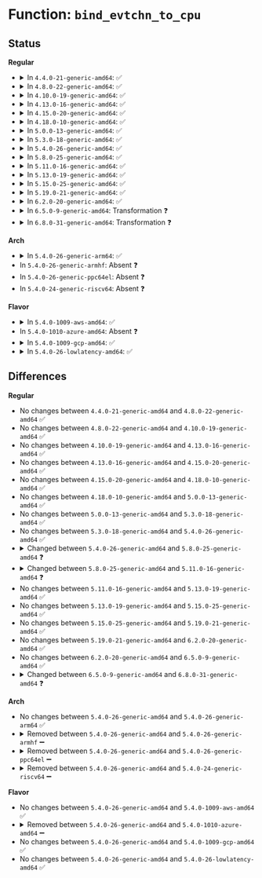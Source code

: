 # Function: <code>bind_evtchn_to_cpu</code>

## Status
<b>Regular</b>
<ul>
<li>
<details>
<summary>In <code>4.4.0-21-generic-amd64</code>: ✅</summary>

```c
void bind_evtchn_to_cpu(unsigned int chn, unsigned int cpu)
```

```json
{
  "name": "bind_evtchn_to_cpu",
  "collision_type": "Unique Static",
  "inline_type": "No",
  "funcs": [
    {
      "addr": 18446744071583858688,
      "name": "bind_evtchn_to_cpu",
      "external": false,
      "loc": "drivers/xen/events/events_base.c:333",
      "file": "drivers/xen/events/events_base.c",
      "inline": "seen, unknown",
      "caller_inline": [],
      "caller_func": [
        "drivers/xen/events/events_base.c:set_affinity_irq",
        "drivers/xen/events/events_base.c:__startup_pirq",
        "drivers/xen/events/events_base.c:bind_evtchn_to_irq",
        "drivers/xen/events/events_base.c:bind_virq_to_irq",
        "drivers/xen/events/events_base.c:bind_ipi_to_irqhandler",
        "drivers/xen/events/events_base.c:rebind_evtchn_irq",
        "drivers/xen/events/events_base.c:xen_irq_resume",
        "drivers/xen/events/events_base.c:xen_irq_resume"
      ]
    }
  ],
  "symbols": [
    {
      "addr": 18446744071583858688,
      "name": "bind_evtchn_to_cpu",
      "section": ".text",
      "bind": "STB_LOCAL",
      "size": 175
    }
  ]
}
```
</details>
</li>
<li>
<details>
<summary>In <code>4.8.0-22-generic-amd64</code>: ✅</summary>

```c
void bind_evtchn_to_cpu(unsigned int chn, unsigned int cpu)
```

```json
{
  "name": "bind_evtchn_to_cpu",
  "collision_type": "Unique Static",
  "inline_type": "No",
  "funcs": [
    {
      "addr": 18446744071584189056,
      "name": "bind_evtchn_to_cpu",
      "external": false,
      "loc": "drivers/xen/events/events_base.c:333",
      "file": "drivers/xen/events/events_base.c",
      "inline": "seen, unknown",
      "caller_inline": [],
      "caller_func": [
        "drivers/xen/events/events_base.c:xen_irq_resume",
        "drivers/xen/events/events_base.c:xen_irq_resume",
        "drivers/xen/events/events_base.c:set_affinity_irq",
        "drivers/xen/events/events_base.c:rebind_evtchn_irq",
        "drivers/xen/events/events_base.c:bind_ipi_to_irqhandler",
        "drivers/xen/events/events_base.c:bind_virq_to_irq",
        "drivers/xen/events/events_base.c:bind_evtchn_to_irq",
        "drivers/xen/events/events_base.c:__startup_pirq"
      ]
    }
  ],
  "symbols": [
    {
      "addr": 18446744071584189056,
      "name": "bind_evtchn_to_cpu",
      "section": ".text",
      "bind": "STB_LOCAL",
      "size": 197
    }
  ]
}
```
</details>
</li>
<li>
<details>
<summary>In <code>4.10.0-19-generic-amd64</code>: ✅</summary>

```c
void bind_evtchn_to_cpu(unsigned int chn, unsigned int cpu)
```

```json
{
  "name": "bind_evtchn_to_cpu",
  "collision_type": "Unique Static",
  "inline_type": "No",
  "funcs": [
    {
      "addr": 18446744071584370560,
      "name": "bind_evtchn_to_cpu",
      "external": false,
      "loc": "drivers/xen/events/events_base.c:332",
      "file": "drivers/xen/events/events_base.c",
      "inline": "seen, unknown",
      "caller_inline": [],
      "caller_func": [
        "drivers/xen/events/events_base.c:xen_irq_resume",
        "drivers/xen/events/events_base.c:xen_irq_resume",
        "drivers/xen/events/events_base.c:set_affinity_irq",
        "drivers/xen/events/events_base.c:rebind_evtchn_irq",
        "drivers/xen/events/events_base.c:bind_ipi_to_irqhandler",
        "drivers/xen/events/events_base.c:bind_virq_to_irq",
        "drivers/xen/events/events_base.c:bind_evtchn_to_irq",
        "drivers/xen/events/events_base.c:__startup_pirq"
      ]
    }
  ],
  "symbols": [
    {
      "addr": 18446744071584370560,
      "name": "bind_evtchn_to_cpu",
      "section": ".text",
      "bind": "STB_LOCAL",
      "size": 179
    }
  ]
}
```
</details>
</li>
<li>
<details>
<summary>In <code>4.13.0-16-generic-amd64</code>: ✅</summary>

```c
void bind_evtchn_to_cpu(unsigned int chn, unsigned int cpu)
```

```json
{
  "name": "bind_evtchn_to_cpu",
  "collision_type": "Unique Static",
  "inline_type": "No",
  "funcs": [
    {
      "addr": 18446744071584452064,
      "name": "bind_evtchn_to_cpu",
      "external": false,
      "loc": "drivers/xen/events/events_base.c:332",
      "file": "drivers/xen/events/events_base.c",
      "inline": "seen, unknown",
      "caller_inline": [],
      "caller_func": [
        "drivers/xen/events/events_base.c:xen_irq_resume",
        "drivers/xen/events/events_base.c:xen_irq_resume",
        "drivers/xen/events/events_base.c:xen_rebind_evtchn_to_cpu",
        "drivers/xen/events/events_base.c:rebind_evtchn_irq",
        "drivers/xen/events/events_base.c:bind_ipi_to_irqhandler",
        "drivers/xen/events/events_base.c:bind_virq_to_irq",
        "drivers/xen/events/events_base.c:bind_evtchn_to_irq",
        "drivers/xen/events/events_base.c:__startup_pirq"
      ]
    }
  ],
  "symbols": [
    {
      "addr": 18446744071584452064,
      "name": "bind_evtchn_to_cpu",
      "section": ".text",
      "bind": "STB_LOCAL",
      "size": 171
    }
  ]
}
```
</details>
</li>
<li>
<details>
<summary>In <code>4.15.0-20-generic-amd64</code>: ✅</summary>

```c
void bind_evtchn_to_cpu(unsigned int chn, unsigned int cpu)
```

```json
{
  "name": "bind_evtchn_to_cpu",
  "collision_type": "Unique Static",
  "inline_type": "No",
  "funcs": [
    {
      "addr": 18446744071584862624,
      "name": "bind_evtchn_to_cpu",
      "external": false,
      "loc": "drivers/xen/events/events_base.c:332",
      "file": "drivers/xen/events/events_base.c",
      "inline": "seen, unknown",
      "caller_inline": [],
      "caller_func": [
        "drivers/xen/events/events_base.c:xen_irq_resume",
        "drivers/xen/events/events_base.c:xen_irq_resume",
        "drivers/xen/events/events_base.c:xen_rebind_evtchn_to_cpu",
        "drivers/xen/events/events_base.c:rebind_evtchn_irq",
        "drivers/xen/events/events_base.c:bind_ipi_to_irqhandler",
        "drivers/xen/events/events_base.c:bind_virq_to_irq",
        "drivers/xen/events/events_base.c:bind_evtchn_to_irq",
        "drivers/xen/events/events_base.c:__startup_pirq"
      ]
    }
  ],
  "symbols": [
    {
      "addr": 18446744071584862624,
      "name": "bind_evtchn_to_cpu",
      "section": ".text",
      "bind": "STB_LOCAL",
      "size": 177
    }
  ]
}
```
</details>
</li>
<li>
<details>
<summary>In <code>4.18.0-10-generic-amd64</code>: ✅</summary>

```c
void bind_evtchn_to_cpu(unsigned int chn, unsigned int cpu)
```

```json
{
  "name": "bind_evtchn_to_cpu",
  "collision_type": "Unique Static",
  "inline_type": "No",
  "funcs": [
    {
      "addr": 18446744071585093712,
      "name": "bind_evtchn_to_cpu",
      "external": false,
      "loc": "drivers/xen/events/events_base.c:332",
      "file": "drivers/xen/events/events_base.c",
      "inline": "seen, unknown",
      "caller_inline": [],
      "caller_func": [
        "drivers/xen/events/events_base.c:xen_irq_resume",
        "drivers/xen/events/events_base.c:xen_irq_resume",
        "drivers/xen/events/events_base.c:xen_rebind_evtchn_to_cpu",
        "drivers/xen/events/events_base.c:rebind_evtchn_irq",
        "drivers/xen/events/events_base.c:bind_ipi_to_irqhandler",
        "drivers/xen/events/events_base.c:bind_virq_to_irq",
        "drivers/xen/events/events_base.c:bind_evtchn_to_irq",
        "drivers/xen/events/events_base.c:__startup_pirq"
      ]
    }
  ],
  "symbols": [
    {
      "addr": 18446744071585093712,
      "name": "bind_evtchn_to_cpu",
      "section": ".text",
      "bind": "STB_LOCAL",
      "size": 189
    }
  ]
}
```
</details>
</li>
<li>
<details>
<summary>In <code>5.0.0-13-generic-amd64</code>: ✅</summary>

```c
void bind_evtchn_to_cpu(unsigned int chn, unsigned int cpu)
```

```json
{
  "name": "bind_evtchn_to_cpu",
  "collision_type": "Unique Static",
  "inline_type": "No",
  "funcs": [
    {
      "addr": 18446744071585204512,
      "name": "bind_evtchn_to_cpu",
      "external": false,
      "loc": "drivers/xen/events/events_base.c:332",
      "file": "drivers/xen/events/events_base.c",
      "inline": "seen, unknown",
      "caller_inline": [],
      "caller_func": [
        "drivers/xen/events/events_base.c:xen_irq_resume",
        "drivers/xen/events/events_base.c:xen_irq_resume",
        "drivers/xen/events/events_base.c:xen_rebind_evtchn_to_cpu",
        "drivers/xen/events/events_base.c:rebind_evtchn_irq",
        "drivers/xen/events/events_base.c:bind_ipi_to_irqhandler",
        "drivers/xen/events/events_base.c:bind_virq_to_irq",
        "drivers/xen/events/events_base.c:bind_evtchn_to_irq",
        "drivers/xen/events/events_base.c:__startup_pirq"
      ]
    }
  ],
  "symbols": [
    {
      "addr": 18446744071585204512,
      "name": "bind_evtchn_to_cpu",
      "section": ".text",
      "bind": "STB_LOCAL",
      "size": 179
    }
  ]
}
```
</details>
</li>
<li>
<details>
<summary>In <code>5.3.0-18-generic-amd64</code>: ✅</summary>

```c
void bind_evtchn_to_cpu(unsigned int chn, unsigned int cpu)
```

```json
{
  "name": "bind_evtchn_to_cpu",
  "collision_type": "Unique Static",
  "inline_type": "No",
  "funcs": [
    {
      "addr": 18446744071585416864,
      "name": "bind_evtchn_to_cpu",
      "external": false,
      "loc": "drivers/xen/events/events_base.c:333",
      "file": "drivers/xen/events/events_base.c",
      "inline": "seen, unknown",
      "caller_inline": [],
      "caller_func": [
        "drivers/xen/events/events_base.c:xen_irq_resume",
        "drivers/xen/events/events_base.c:xen_irq_resume",
        "drivers/xen/events/events_base.c:set_affinity_irq",
        "drivers/xen/events/events_base.c:rebind_evtchn_irq",
        "drivers/xen/events/events_base.c:bind_ipi_to_irqhandler",
        "drivers/xen/events/events_base.c:bind_virq_to_irq",
        "drivers/xen/events/events_base.c:bind_evtchn_to_irq",
        "drivers/xen/events/events_base.c:__startup_pirq"
      ]
    }
  ],
  "symbols": [
    {
      "addr": 18446744071585416864,
      "name": "bind_evtchn_to_cpu",
      "section": ".text",
      "bind": "STB_LOCAL",
      "size": 178
    }
  ]
}
```
</details>
</li>
<li>
<details>
<summary>In <code>5.4.0-26-generic-amd64</code>: ✅</summary>

```c
void bind_evtchn_to_cpu(unsigned int chn, unsigned int cpu)
```

```json
{
  "name": "bind_evtchn_to_cpu",
  "collision_type": "Unique Static",
  "inline_type": "No",
  "funcs": [
    {
      "addr": 18446744071585557584,
      "name": "bind_evtchn_to_cpu",
      "external": false,
      "loc": "drivers/xen/events/events_base.c:333",
      "file": "drivers/xen/events/events_base.c",
      "inline": "seen, unknown",
      "caller_inline": [],
      "caller_func": [
        "drivers/xen/events/events_base.c:xen_irq_resume",
        "drivers/xen/events/events_base.c:xen_irq_resume",
        "drivers/xen/events/events_base.c:set_affinity_irq",
        "drivers/xen/events/events_base.c:rebind_evtchn_irq",
        "drivers/xen/events/events_base.c:bind_ipi_to_irqhandler",
        "drivers/xen/events/events_base.c:bind_virq_to_irq",
        "drivers/xen/events/events_base.c:bind_evtchn_to_irq",
        "drivers/xen/events/events_base.c:__startup_pirq"
      ]
    }
  ],
  "symbols": [
    {
      "addr": 18446744071585557584,
      "name": "bind_evtchn_to_cpu",
      "section": ".text",
      "bind": "STB_LOCAL",
      "size": 178
    }
  ]
}
```
</details>
</li>
<li>
<details>
<summary>In <code>5.8.0-25-generic-amd64</code>: ✅</summary>

```c
void bind_evtchn_to_cpu(evtchn_port_t evtchn, unsigned int cpu)
```

```json
{
  "name": "bind_evtchn_to_cpu",
  "collision_type": "Unique Static",
  "inline_type": "No",
  "funcs": [
    {
      "addr": 18446744071586277088,
      "name": "bind_evtchn_to_cpu",
      "external": false,
      "loc": "drivers/xen/events/events_base.c:347",
      "file": "drivers/xen/events/events_base.c",
      "inline": "seen, unknown",
      "caller_inline": [],
      "caller_func": [
        "drivers/xen/events/events_base.c:restore_cpu_ipis",
        "drivers/xen/events/events_base.c:restore_cpu_virqs",
        "drivers/xen/events/events_base.c:set_affinity_irq",
        "drivers/xen/events/events_base.c:rebind_evtchn_irq",
        "drivers/xen/events/events_base.c:bind_virq_to_irq",
        "drivers/xen/events/events_base.c:bind_ipi_to_irq",
        "drivers/xen/events/events_base.c:bind_evtchn_to_irq",
        "drivers/xen/events/events_base.c:__startup_pirq"
      ]
    }
  ],
  "symbols": [
    {
      "addr": 18446744071586277088,
      "name": "bind_evtchn_to_cpu",
      "section": ".text",
      "bind": "STB_LOCAL",
      "size": 216
    }
  ]
}
```
</details>
</li>
<li>
<details>
<summary>In <code>5.11.0-16-generic-amd64</code>: ✅</summary>

```c
void bind_evtchn_to_cpu(evtchn_port_t evtchn, unsigned int cpu, bool force_affinity)
```

```json
{
  "name": "bind_evtchn_to_cpu",
  "collision_type": "Unique Static",
  "inline_type": "No",
  "funcs": [
    {
      "addr": 18446744071586398144,
      "name": "bind_evtchn_to_cpu",
      "external": false,
      "loc": "drivers/xen/events/events_base.c:505",
      "file": "drivers/xen/events/events_base.c",
      "inline": "seen, unknown",
      "caller_inline": [],
      "caller_func": [
        "drivers/xen/events/events_base.c:restore_cpu_ipis",
        "drivers/xen/events/events_base.c:restore_cpu_virqs",
        "drivers/xen/events/events_base.c:set_affinity_irq",
        "drivers/xen/events/events_base.c:rebind_evtchn_irq",
        "drivers/xen/events/events_base.c:bind_virq_to_irq",
        "drivers/xen/events/events_base.c:bind_ipi_to_irq",
        "drivers/xen/events/events_base.c:bind_evtchn_to_irq_chip",
        "drivers/xen/events/events_base.c:__startup_pirq"
      ]
    }
  ],
  "symbols": [
    {
      "addr": 18446744071586398144,
      "name": "bind_evtchn_to_cpu",
      "section": ".text",
      "bind": "STB_LOCAL",
      "size": 301
    }
  ]
}
```
</details>
</li>
<li>
<details>
<summary>In <code>5.13.0-19-generic-amd64</code>: ✅</summary>

```c
void bind_evtchn_to_cpu(evtchn_port_t evtchn, unsigned int cpu, bool force_affinity)
```

```json
{
  "name": "bind_evtchn_to_cpu",
  "collision_type": "Unique Static",
  "inline_type": "No",
  "funcs": [
    {
      "addr": 18446744071586282112,
      "name": "bind_evtchn_to_cpu",
      "external": false,
      "loc": "drivers/xen/events/events_base.c:522",
      "file": "drivers/xen/events/events_base.c",
      "inline": "seen, unknown",
      "caller_inline": [],
      "caller_func": [
        "drivers/xen/events/events_base.c:xen_irq_resume",
        "drivers/xen/events/events_base.c:xen_irq_resume",
        "drivers/xen/events/events_base.c:set_affinity_irq",
        "drivers/xen/events/events_base.c:rebind_evtchn_irq",
        "drivers/xen/events/events_base.c:bind_ipi_to_irqhandler",
        "drivers/xen/events/events_base.c:bind_virq_to_irq",
        "drivers/xen/events/events_base.c:bind_evtchn_to_irq_chip",
        "drivers/xen/events/events_base.c:__startup_pirq"
      ]
    }
  ],
  "symbols": [
    {
      "addr": 18446744071586282112,
      "name": "bind_evtchn_to_cpu",
      "section": ".text",
      "bind": "STB_LOCAL",
      "size": 379
    }
  ]
}
```
</details>
</li>
<li>
<details>
<summary>In <code>5.15.0-25-generic-amd64</code>: ✅</summary>

```c
void bind_evtchn_to_cpu(evtchn_port_t evtchn, unsigned int cpu, bool force_affinity)
```

```json
{
  "name": "bind_evtchn_to_cpu",
  "collision_type": "Unique Static",
  "inline_type": "No",
  "funcs": [
    {
      "addr": 18446744071586796160,
      "name": "bind_evtchn_to_cpu",
      "external": false,
      "loc": "drivers/xen/events/events_base.c:522",
      "file": "drivers/xen/events/events_base.c",
      "inline": "seen, unknown",
      "caller_inline": [],
      "caller_func": [
        "drivers/xen/events/events_base.c:xen_irq_resume",
        "drivers/xen/events/events_base.c:xen_irq_resume",
        "drivers/xen/events/events_base.c:set_affinity_irq",
        "drivers/xen/events/events_base.c:rebind_evtchn_irq",
        "drivers/xen/events/events_base.c:bind_ipi_to_irqhandler",
        "drivers/xen/events/events_base.c:bind_virq_to_irq",
        "drivers/xen/events/events_base.c:bind_evtchn_to_irq_chip",
        "drivers/xen/events/events_base.c:__startup_pirq"
      ]
    }
  ],
  "symbols": [
    {
      "addr": 18446744071586796160,
      "name": "bind_evtchn_to_cpu",
      "section": ".text",
      "bind": "STB_LOCAL",
      "size": 516
    }
  ]
}
```
</details>
</li>
<li>
<details>
<summary>In <code>5.19.0-21-generic-amd64</code>: ✅</summary>

```c
void bind_evtchn_to_cpu(evtchn_port_t evtchn, unsigned int cpu, bool force_affinity)
```

```json
{
  "name": "bind_evtchn_to_cpu",
  "collision_type": "Unique Static",
  "inline_type": "No",
  "funcs": [
    {
      "addr": 18446744071588077488,
      "name": "bind_evtchn_to_cpu",
      "external": false,
      "loc": "drivers/xen/events/events_base.c:522",
      "file": "drivers/xen/events/events_base.c",
      "inline": "seen, unknown",
      "caller_inline": [],
      "caller_func": [
        "drivers/xen/events/events_base.c:xen_irq_resume",
        "drivers/xen/events/events_base.c:xen_irq_resume",
        "drivers/xen/events/events_base.c:set_affinity_irq",
        "drivers/xen/events/events_base.c:rebind_evtchn_irq",
        "drivers/xen/events/events_base.c:bind_ipi_to_irqhandler",
        "drivers/xen/events/events_base.c:bind_virq_to_irq",
        "drivers/xen/events/events_base.c:bind_evtchn_to_irq_chip",
        "drivers/xen/events/events_base.c:__startup_pirq"
      ]
    }
  ],
  "symbols": [
    {
      "addr": 18446744071588077488,
      "name": "bind_evtchn_to_cpu",
      "section": ".text",
      "bind": "STB_LOCAL",
      "size": 526
    }
  ]
}
```
</details>
</li>
<li>
<details>
<summary>In <code>6.2.0-20-generic-amd64</code>: ✅</summary>

```c
void bind_evtchn_to_cpu(evtchn_port_t evtchn, unsigned int cpu, bool force_affinity)
```

```json
{
  "name": "bind_evtchn_to_cpu",
  "collision_type": "Unique Static",
  "inline_type": "No",
  "funcs": [
    {
      "addr": 18446744071589459472,
      "name": "bind_evtchn_to_cpu",
      "external": false,
      "loc": "drivers/xen/events/events_base.c:523",
      "file": "drivers/xen/events/events_base.c",
      "inline": "seen, unknown",
      "caller_inline": [],
      "caller_func": [
        "drivers/xen/events/events_base.c:xen_irq_resume",
        "drivers/xen/events/events_base.c:xen_irq_resume",
        "drivers/xen/events/events_base.c:set_affinity_irq",
        "drivers/xen/events/events_base.c:rebind_evtchn_irq",
        "drivers/xen/events/events_base.c:bind_ipi_to_irqhandler",
        "drivers/xen/events/events_base.c:bind_virq_to_irq",
        "drivers/xen/events/events_base.c:bind_evtchn_to_irq_chip",
        "drivers/xen/events/events_base.c:__startup_pirq"
      ]
    }
  ],
  "symbols": [
    {
      "addr": 18446744071589459472,
      "name": "bind_evtchn_to_cpu",
      "section": ".text",
      "bind": "STB_LOCAL",
      "size": 516
    }
  ]
}
```
</details>
</li>
<li>
<details>
<summary>In <code>6.5.0-9-generic-amd64</code>: Transformation ❓</summary>

```c
void bind_evtchn_to_cpu(evtchn_port_t evtchn, unsigned int cpu, bool force_affinity)
```

```json
{
  "name": "bind_evtchn_to_cpu",
  "collision_type": "Unique Static",
  "inline_type": "No",
  "funcs": [
    {
      "addr": 0,
      "name": "bind_evtchn_to_cpu",
      "external": false,
      "loc": "drivers/xen/events/events_base.c:524",
      "file": "drivers/xen/events/events_base.c",
      "inline": "seen, unknown",
      "caller_inline": [],
      "caller_func": [
        "drivers/xen/events/events_base.c:xen_irq_resume",
        "drivers/xen/events/events_base.c:xen_irq_resume",
        "drivers/xen/events/events_base.c:set_affinity_irq",
        "drivers/xen/events/events_base.c:rebind_evtchn_irq",
        "drivers/xen/events/events_base.c:bind_ipi_to_irqhandler",
        "drivers/xen/events/events_base.c:bind_virq_to_irq",
        "drivers/xen/events/events_base.c:bind_evtchn_to_irq_chip",
        "drivers/xen/events/events_base.c:__startup_pirq"
      ]
    }
  ],
  "symbols": [
    {
      "addr": 18446744071589758992,
      "name": "bind_evtchn_to_cpu",
      "section": ".text",
      "bind": "STB_LOCAL",
      "size": 853
    },
    {
      "addr": 18446744071596758173,
      "name": "bind_evtchn_to_cpu.cold",
      "section": ".text",
      "bind": "STB_LOCAL",
      "size": 96
    }
  ]
}
```
</details>
</li>
<li>
<details>
<summary>In <code>6.8.0-31-generic-amd64</code>: Transformation ❓</summary>

```c
void bind_evtchn_to_cpu(struct irq_info * info, unsigned int cpu, bool force_affinity)
```

```json
{
  "name": "bind_evtchn_to_cpu",
  "collision_type": "Unique Static",
  "inline_type": "No",
  "funcs": [
    {
      "addr": 0,
      "name": "bind_evtchn_to_cpu",
      "external": false,
      "loc": "drivers/xen/events/events_base.c:513",
      "file": "drivers/xen/events/events_base.c",
      "inline": "seen, unknown",
      "caller_inline": [],
      "caller_func": [
        "drivers/xen/events/events_base.c:xen_irq_resume",
        "drivers/xen/events/events_base.c:xen_irq_resume",
        "drivers/xen/events/events_base.c:set_affinity_irq",
        "drivers/xen/events/events_base.c:rebind_evtchn_irq",
        "drivers/xen/events/events_base.c:bind_ipi_to_irqhandler",
        "drivers/xen/events/events_base.c:bind_virq_to_irq",
        "drivers/xen/events/events_base.c:bind_evtchn_to_irq_chip",
        "drivers/xen/events/events_base.c:__startup_pirq"
      ]
    }
  ],
  "symbols": [
    {
      "addr": 18446744071590091616,
      "name": "bind_evtchn_to_cpu",
      "section": ".text",
      "bind": "STB_LOCAL",
      "size": 707
    },
    {
      "addr": 18446744071597666621,
      "name": "bind_evtchn_to_cpu.cold",
      "section": ".text",
      "bind": "STB_LOCAL",
      "size": 78
    }
  ]
}
```
</details>
</li>
</ul>
<b>Arch</b>
<ul>
<li>
<details>
<summary>In <code>5.4.0-26-generic-arm64</code>: ✅</summary>

```c
void bind_evtchn_to_cpu(unsigned int chn, unsigned int cpu)
```

```json
{
  "name": "bind_evtchn_to_cpu",
  "collision_type": "Unique Static",
  "inline_type": "No",
  "funcs": [
    {
      "addr": 18446603336498219176,
      "name": "bind_evtchn_to_cpu",
      "external": false,
      "loc": "drivers/xen/events/events_base.c:333",
      "file": "drivers/xen/events/events_base.c",
      "inline": "seen, unknown",
      "caller_inline": [],
      "caller_func": [
        "drivers/xen/events/events_base.c:xen_irq_resume",
        "drivers/xen/events/events_base.c:xen_irq_resume",
        "drivers/xen/events/events_base.c:set_affinity_irq",
        "drivers/xen/events/events_base.c:rebind_evtchn_irq",
        "drivers/xen/events/events_base.c:bind_ipi_to_irqhandler",
        "drivers/xen/events/events_base.c:bind_virq_to_irq",
        "drivers/xen/events/events_base.c:bind_evtchn_to_irq",
        "drivers/xen/events/events_base.c:__startup_pirq"
      ]
    }
  ],
  "symbols": [
    {
      "addr": 18446603336498219176,
      "name": "bind_evtchn_to_cpu",
      "section": ".text",
      "bind": "STB_LOCAL",
      "size": 188
    }
  ]
}
```
</details>
</li>
<li>
In <code>5.4.0-26-generic-armhf</code>: Absent ❓
</li>
<li>
In <code>5.4.0-26-generic-ppc64el</code>: Absent ❓
</li>
<li>
In <code>5.4.0-24-generic-riscv64</code>: Absent ❓
</li>
</ul>
<b>Flavor</b>
<ul>
<li>
<details>
<summary>In <code>5.4.0-1009-aws-amd64</code>: ✅</summary>

```c
void bind_evtchn_to_cpu(unsigned int chn, unsigned int cpu)
```

```json
{
  "name": "bind_evtchn_to_cpu",
  "collision_type": "Unique Static",
  "inline_type": "No",
  "funcs": [
    {
      "addr": 18446744071585319296,
      "name": "bind_evtchn_to_cpu",
      "external": false,
      "loc": "drivers/xen/events/events_base.c:337",
      "file": "drivers/xen/events/events_base.c",
      "inline": "seen, unknown",
      "caller_inline": [],
      "caller_func": [
        "drivers/xen/events/events_base.c:xen_irq_resume",
        "drivers/xen/events/events_base.c:xen_irq_resume",
        "drivers/xen/events/events_base.c:set_affinity_irq",
        "drivers/xen/events/events_base.c:rebind_evtchn_irq",
        "drivers/xen/events/events_base.c:bind_ipi_to_irqhandler",
        "drivers/xen/events/events_base.c:bind_virq_to_irq",
        "drivers/xen/events/events_base.c:bind_evtchn_to_irq",
        "drivers/xen/events/events_base.c:__startup_pirq"
      ]
    }
  ],
  "symbols": [
    {
      "addr": 18446744071585319296,
      "name": "bind_evtchn_to_cpu",
      "section": ".text",
      "bind": "STB_LOCAL",
      "size": 178
    }
  ]
}
```
</details>
</li>
<li>
In <code>5.4.0-1010-azure-amd64</code>: Absent ❓
</li>
<li>
<details>
<summary>In <code>5.4.0-1009-gcp-amd64</code>: ✅</summary>

```c
void bind_evtchn_to_cpu(unsigned int chn, unsigned int cpu)
```

```json
{
  "name": "bind_evtchn_to_cpu",
  "collision_type": "Unique Static",
  "inline_type": "No",
  "funcs": [
    {
      "addr": 18446744071585507984,
      "name": "bind_evtchn_to_cpu",
      "external": false,
      "loc": "drivers/xen/events/events_base.c:333",
      "file": "drivers/xen/events/events_base.c",
      "inline": "seen, unknown",
      "caller_inline": [],
      "caller_func": [
        "drivers/xen/events/events_base.c:xen_irq_resume",
        "drivers/xen/events/events_base.c:xen_irq_resume",
        "drivers/xen/events/events_base.c:set_affinity_irq",
        "drivers/xen/events/events_base.c:rebind_evtchn_irq",
        "drivers/xen/events/events_base.c:bind_ipi_to_irqhandler",
        "drivers/xen/events/events_base.c:bind_virq_to_irq",
        "drivers/xen/events/events_base.c:bind_evtchn_to_irq",
        "drivers/xen/events/events_base.c:__startup_pirq"
      ]
    }
  ],
  "symbols": [
    {
      "addr": 18446744071585507984,
      "name": "bind_evtchn_to_cpu",
      "section": ".text",
      "bind": "STB_LOCAL",
      "size": 178
    }
  ]
}
```
</details>
</li>
<li>
<details>
<summary>In <code>5.4.0-26-lowlatency-amd64</code>: ✅</summary>

```c
void bind_evtchn_to_cpu(unsigned int chn, unsigned int cpu)
```

```json
{
  "name": "bind_evtchn_to_cpu",
  "collision_type": "Unique Static",
  "inline_type": "No",
  "funcs": [
    {
      "addr": 18446744071585616000,
      "name": "bind_evtchn_to_cpu",
      "external": false,
      "loc": "drivers/xen/events/events_base.c:333",
      "file": "drivers/xen/events/events_base.c",
      "inline": "seen, unknown",
      "caller_inline": [],
      "caller_func": [
        "drivers/xen/events/events_base.c:xen_irq_resume",
        "drivers/xen/events/events_base.c:xen_irq_resume",
        "drivers/xen/events/events_base.c:set_affinity_irq",
        "drivers/xen/events/events_base.c:rebind_evtchn_irq",
        "drivers/xen/events/events_base.c:bind_ipi_to_irqhandler",
        "drivers/xen/events/events_base.c:bind_virq_to_irq",
        "drivers/xen/events/events_base.c:bind_evtchn_to_irq",
        "drivers/xen/events/events_base.c:__startup_pirq"
      ]
    }
  ],
  "symbols": [
    {
      "addr": 18446744071585616000,
      "name": "bind_evtchn_to_cpu",
      "section": ".text",
      "bind": "STB_LOCAL",
      "size": 178
    }
  ]
}
```
</details>
</li>
</ul>

## Differences
<b>Regular</b>
<ul>
<li>
No changes between <code>4.4.0-21-generic-amd64</code> and <code>4.8.0-22-generic-amd64</code> ✅
</li>
<li>
No changes between <code>4.8.0-22-generic-amd64</code> and <code>4.10.0-19-generic-amd64</code> ✅
</li>
<li>
No changes between <code>4.10.0-19-generic-amd64</code> and <code>4.13.0-16-generic-amd64</code> ✅
</li>
<li>
No changes between <code>4.13.0-16-generic-amd64</code> and <code>4.15.0-20-generic-amd64</code> ✅
</li>
<li>
No changes between <code>4.15.0-20-generic-amd64</code> and <code>4.18.0-10-generic-amd64</code> ✅
</li>
<li>
No changes between <code>4.18.0-10-generic-amd64</code> and <code>5.0.0-13-generic-amd64</code> ✅
</li>
<li>
No changes between <code>5.0.0-13-generic-amd64</code> and <code>5.3.0-18-generic-amd64</code> ✅
</li>
<li>
No changes between <code>5.3.0-18-generic-amd64</code> and <code>5.4.0-26-generic-amd64</code> ✅
</li>
<li>
<details>
<summary>Changed between <code>5.4.0-26-generic-amd64</code> and <code>5.8.0-25-generic-amd64</code> ❓</summary>
<ul>
<li>
<b>Param added. </b>
<code>evtchn_port_t evtchn</code>
</li>
<li>
<b>Param removed. </b>
<code>unsigned int chn</code>
</li>
</ul>
</details>
</li>
<li>
<details>
<summary>Changed between <code>5.8.0-25-generic-amd64</code> and <code>5.11.0-16-generic-amd64</code> ❓</summary>
<ul>
<li>
<b>Param added. </b>
<code>bool force_affinity</code>
</li>
</ul>
</details>
</li>
<li>
No changes between <code>5.11.0-16-generic-amd64</code> and <code>5.13.0-19-generic-amd64</code> ✅
</li>
<li>
No changes between <code>5.13.0-19-generic-amd64</code> and <code>5.15.0-25-generic-amd64</code> ✅
</li>
<li>
No changes between <code>5.15.0-25-generic-amd64</code> and <code>5.19.0-21-generic-amd64</code> ✅
</li>
<li>
No changes between <code>5.19.0-21-generic-amd64</code> and <code>6.2.0-20-generic-amd64</code> ✅
</li>
<li>
No changes between <code>6.2.0-20-generic-amd64</code> and <code>6.5.0-9-generic-amd64</code> ✅
</li>
<li>
<details>
<summary>Changed between <code>6.5.0-9-generic-amd64</code> and <code>6.8.0-31-generic-amd64</code> ❓</summary>
<ul>
<li>
<b>Param added. </b>
<code>struct irq_info * info</code>
</li>
<li>
<b>Param removed. </b>
<code>evtchn_port_t evtchn</code>
</li>
</ul>
</details>
</li>
</ul>
<b>Arch</b>
<ul>
<li>
No changes between <code>5.4.0-26-generic-amd64</code> and <code>5.4.0-26-generic-arm64</code> ✅
</li>
<li>
<details>
<summary>Removed between <code>5.4.0-26-generic-amd64</code> and <code>5.4.0-26-generic-armhf</code> ➖</summary>

```c
void bind_evtchn_to_cpu(unsigned int chn, unsigned int cpu)
```
</details>
</li>
<li>
<details>
<summary>Removed between <code>5.4.0-26-generic-amd64</code> and <code>5.4.0-26-generic-ppc64el</code> ➖</summary>

```c
void bind_evtchn_to_cpu(unsigned int chn, unsigned int cpu)
```
</details>
</li>
<li>
<details>
<summary>Removed between <code>5.4.0-26-generic-amd64</code> and <code>5.4.0-24-generic-riscv64</code> ➖</summary>

```c
void bind_evtchn_to_cpu(unsigned int chn, unsigned int cpu)
```
</details>
</li>
</ul>
<b>Flavor</b>
<ul>
<li>
No changes between <code>5.4.0-26-generic-amd64</code> and <code>5.4.0-1009-aws-amd64</code> ✅
</li>
<li>
<details>
<summary>Removed between <code>5.4.0-26-generic-amd64</code> and <code>5.4.0-1010-azure-amd64</code> ➖</summary>

```c
void bind_evtchn_to_cpu(unsigned int chn, unsigned int cpu)
```
</details>
</li>
<li>
No changes between <code>5.4.0-26-generic-amd64</code> and <code>5.4.0-1009-gcp-amd64</code> ✅
</li>
<li>
No changes between <code>5.4.0-26-generic-amd64</code> and <code>5.4.0-26-lowlatency-amd64</code> ✅
</li>
</ul>
